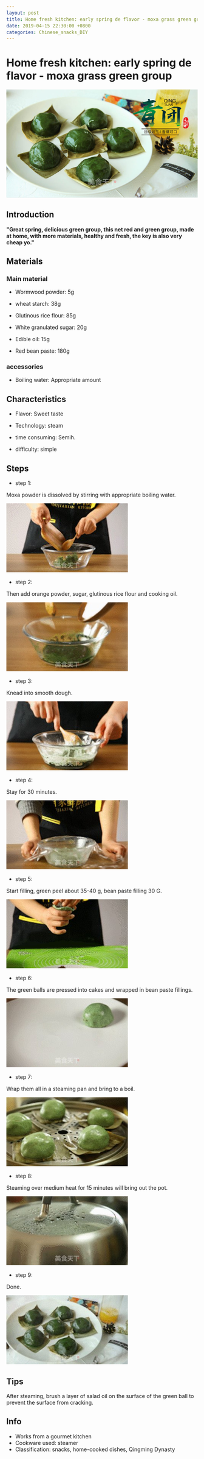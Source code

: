 ```yaml
---
layout: post
title: Home fresh kitchen: early spring de flavor - moxa grass green group
date: 2019-04-15 22:30:00 +0800
categories: Chinese_snacks_DIY
---
```


# Home fresh kitchen: early spring de flavor - moxa grass green group

![Home fresh kitchen: early spring de flavor - moxa grass green group](/img/452556/452556.jpg)

## Introduction

**"Great spring, delicious green group, this net red and green group, made at home, with more materials, healthy and fresh, the key is also very cheap yo."**

## Materials

### Main material

- Wormwood powder: 5g

- wheat starch: 38g

- Glutinous rice flour: 85g

- White granulated sugar: 20g

- Edible oil: 15g

- Red bean paste: 180g

### accessories

- Boiling water: Appropriate amount

## Characteristics

- Flavor: Sweet taste

- Technology: steam

- time consuming: Semih.

- difficulty: simple

## Steps

- step 1:

Moxa powder is dissolved by stirring with appropriate boiling water.

![step 1](/img/452556/1.jpg)

- step 2:

Then add orange powder, sugar, glutinous rice flour and cooking oil.

![step 2](/img/452556/2.jpg)

- step 3:

Knead into smooth dough.

![step 3](/img/452556/3.jpg)

- step 4:

Stay for 30 minutes.

![step 4](/img/452556/4.jpg)

- step 5:

Start filling, green peel about 35-40 g, bean paste filling 30 G.

![step 5](/img/452556/5.jpg)

- step 6:

The green balls are pressed into cakes and wrapped in bean paste fillings.

![step 6](/img/452556/6.jpg)

- step 7:

Wrap them all in a steaming pan and bring to a boil.

![step 7](/img/452556/7.jpg)

- step 8:

Steaming over medium heat for 15 minutes will bring out the pot.

![step 8](/img/452556/8.jpg)

- step 9:

Done.

![step 9](/img/452556/9.jpg)

## Tips

After steaming, brush a layer of salad oil on the surface of the green ball to prevent the surface from cracking.

## Info

- Works from a gourmet kitchen
- Cookware used: steamer
- Classification: snacks, home-cooked dishes, Qingming Dynasty